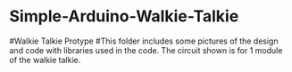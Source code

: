 # Simple-Arduino-Walkie-Talkie
#Walkie Talkie Protype #This folder includes some pictures of the design and code with libraries used in the code. The circuit shown is for 1 module of the walkie talkie.
